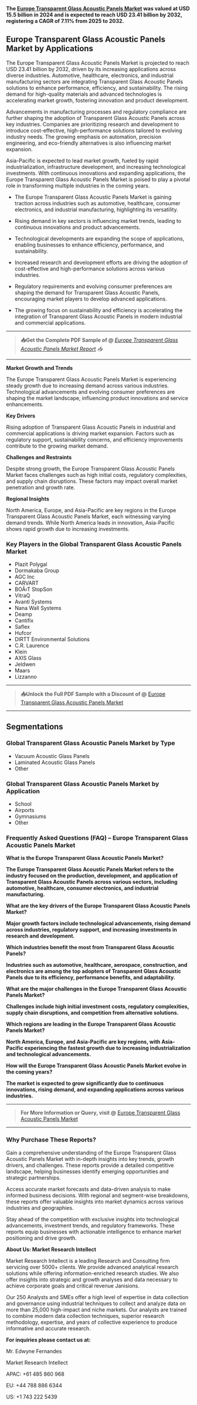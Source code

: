 <p><strong>The <a href="https://www.marketresearchintellect.com/download-sample/?rid=927138&amp;utm_source=Pulse-April-Europe&amp;utm_medium=852">Europe Transparent Glass Acoustic Panels Market</a> was valued at USD 15.5 billion in 2024 and is expected to reach USD 23.41 billion by 2032, registering a CAGR of 7.11% from 2025 to 2032.</strong></p><h2>Europe Transparent Glass Acoustic Panels Market by Applications&nbsp;</h2><p><p>The Europe Transparent Glass Acoustic Panels Market is projected to reach USD 23.41 billion by 2032, driven by its increasing applications across diverse industries. Automotive, healthcare, electronics, and industrial manufacturing sectors are integrating Transparent Glass Acoustic Panels solutions to enhance performance, efficiency, and sustainability. The rising demand for high-quality materials and advanced technologies is accelerating market growth, fostering innovation and product development.</p><p>Advancements in manufacturing processes and regulatory compliance are further shaping the adoption of Transparent Glass Acoustic Panels across key industries. Companies are prioritizing research and development to introduce cost-effective, high-performance solutions tailored to evolving industry needs. The growing emphasis on automation, precision engineering, and eco-friendly alternatives is also influencing market expansion.</p><p>Asia-Pacific is expected to lead market growth, fueled by rapid industrialization, infrastructure development, and increasing technological investments. With continuous innovations and expanding applications, the Europe Transparent Glass Acoustic Panels Market is poised to play a pivotal role in transforming multiple industries in the coming years.</p></p><ul><li><p>The Europe Transparent Glass Acoustic Panels Market is gaining traction across industries such as automotive, healthcare, consumer electronics, and industrial manufacturing, highlighting its versatility.</p></li><li><p>Rising demand in key sectors is influencing market trends, leading to continuous innovations and product advancements.</p></li><li><p>Technological developments are expanding the scope of applications, enabling businesses to enhance efficiency, performance, and sustainability.</p></li><li><p>Increased research and development efforts are driving the adoption of cost-effective and high-performance solutions across various industries.</p></li><li><p>Regulatory requirements and evolving consumer preferences are shaping the demand for Transparent Glass Acoustic Panels, encouraging market players to develop advanced applications.</p></li><li><p>The growing focus on sustainability and efficiency is accelerating the integration of Transparent Glass Acoustic Panels in modern industrial and commercial applications.</p></li></ul><hr /><blockquote><p><strong><span class="font-[700]">📥Get the Complete PDF Sample of @ </span></strong><em><span class="font-[700]"><a href="https://www.marketresearchintellect.com/download-sample/?rid=927138&amp;utm_source=Pulse-April-Europe&amp;utm_medium=852" target="_blank" data-tracking-control-name="article-ssr-frontend-pulse_little-text-block" data-tracking-will-navigate="" data-test-link="">Europe Transparent Glass Acoustic Panels Market Report</a>&nbsp;📥</span></em></p></blockquote><hr /><p class="" data-start="77" data-end="360"><strong data-start="77" data-end="105">Market Growth and Trends</strong></p><p class="" data-start="77" data-end="360">The Europe Transparent Glass Acoustic Panels Market is experiencing steady growth due to increasing demand across various industries. Technological advancements and evolving consumer preferences are shaping the market landscape, influencing product innovations and service enhancements.</p><p class="" data-start="362" data-end="606"><strong data-start="362" data-end="377">Key Drivers</strong></p><p class="" data-start="362" data-end="606">Rising adoption of Transparent Glass Acoustic Panels in industrial and commercial applications is driving market expansion. Factors such as regulatory support, sustainability concerns, and efficiency improvements contribute to the growing market demand.</p><p class="" data-start="608" data-end="849"><strong data-start="608" data-end="637">Challenges and Restraints</strong></p><p class="" data-start="608" data-end="849">Despite strong growth, the Europe Transparent Glass Acoustic Panels Market faces challenges such as high initial costs, regulatory complexities, and supply chain disruptions. These factors may impact overall market penetration and growth rate.</p><p class="" data-start="851" data-end="1095"><strong data-start="851" data-end="872">Regional Insights</strong></p><p class="" data-start="851" data-end="1095">North America, Europe, and Asia-Pacific are key regions in the Europe Transparent Glass Acoustic Panels Market, each witnessing varying demand trends. While North America leads in innovation, Asia-Pacific shows rapid growth due to increasing investments.</p><p><h3>Key Players in the Global Transparent Glass Acoustic Panels Market </h3><ul><li>Plazit Polygal</li><li>Dormakaba Group</li><li>AGC Inc</li><li>CARVART</li><li>BOÃ‹T StopSon</li><li>VitraQ</li><li>Avanti Systems</li><li>Nana Wall Systems</li><li>Deamp</li><li>Cantifix</li><li>Saflex</li><li>Hufcor</li><li>DIRTT Environmental Solutions</li><li>C.R. Laurence</li><li>Klein</li><li>AXIS Glass</li><li>Jeldwen</li><li>Maars</li><li>Lizzanno</li></ul></p><hr /><blockquote><p><strong>📥Unlock the Full PDF Sample with a Discount of @</strong> <a href="https://www.marketresearchintellect.com/ask-for-discount/?rid=927138&amp;utm_source=Pulse-April-Europe&amp;utm_medium=852">Europe Transparent Glass Acoustic Panels Market</a></p></blockquote><hr /><p><h2>Segmentations</h2><h3>Global Transparent Glass Acoustic Panels Market by Type</h3><ul><li>Vacuum Acoustic Glass Panels</li><li>Laminated Acoustic Glass Panels</li><li>Other</li></ul><h3>Global Transparent Glass Acoustic Panels Market by Application</h3><ul><li>School</li><li>Airports</li><li>Gymnasiums</li><li>Other</li></ul></p><h3><strong>Frequently Asked Questions (FAQ) &ndash; Europe Transparent Glass Acoustic Panels Market</strong></h3><p><strong>What is the Europe Transparent Glass Acoustic Panels Market?</strong></p><p><strong>The Europe Transparent Glass Acoustic Panels Market refers to the industry focused on the production, development, and application of Transparent Glass Acoustic Panels across various sectors, including automotive, healthcare, consumer electronics, and industrial manufacturing.</strong></p><p><strong>What are the key drivers of the Europe Transparent Glass Acoustic Panels Market?</strong></p><p><strong>Major growth factors include technological advancements, rising demand across industries, regulatory support, and increasing investments in research and development.</strong></p><p><strong>Which industries benefit the most from Transparent Glass Acoustic Panels?</strong></p><p><strong>Industries such as automotive, healthcare, aerospace, construction, and electronics are among the top adopters of Transparent Glass Acoustic Panels due to its efficiency, performance benefits, and adaptability.</strong></p><p><strong>What are the major challenges in the Europe Transparent Glass Acoustic Panels Market?</strong></p><p><strong>Challenges include high initial investment costs, regulatory complexities, supply chain disruptions, and competition from alternative solutions.</strong></p><p><strong>Which regions are leading in the Europe Transparent Glass Acoustic Panels Market?</strong></p><p><strong>North America, Europe, and Asia-Pacific are key regions, with Asia-Pacific experiencing the fastest growth due to increasing industrialization and technological advancements.</strong></p><p><strong>How will the Europe Transparent Glass Acoustic Panels Market evolve in the coming years?</strong></p><p><strong>The market is expected to grow significantly due to continuous innovations, rising demand, and expanding applications across various industries.</strong></p><hr /><blockquote><p><span class="font-[700]"><strong>For More Information or Query, visit&nbsp;@</strong>&nbsp;</span><span class="font-[700]"><a href="https://www.marketresearchintellect.com/product/global-transparent-glass-acoustic-panels-market/?utm_source=Linkedin&utm_medium=852" target="_blank" data-tracking-control-name="article-ssr-frontend-pulse_little-text-block" data-tracking-will-navigate="" data-test-link="">Europe Transparent Glass Acoustic Panels Market</a></span></p></blockquote><hr /><h3><strong data-start="0" data-end="31">Why Purchase These Reports?</strong></h3><p class="" data-start="35" data-end="297">Gain a comprehensive understanding of the Europe Transparent Glass Acoustic Panels Market with in-depth insights into key trends, growth drivers, and challenges. These reports provide a detailed competitive landscape, helping businesses identify emerging opportunities and strategic partnerships.</p><p class="" data-start="299" data-end="540">Access accurate market forecasts and data-driven analysis to make informed business decisions. With regional and segment-wise breakdowns, these reports offer valuable insights into market dynamics across various industries and geographies.</p><p class="" data-start="542" data-end="784">Stay ahead of the competition with exclusive insights into technological advancements, investment trends, and regulatory frameworks. These reports equip businesses with actionable intelligence to enhance market positioning and drive growth.</p><p><strong><span class="font-[700]">About Us: Market Research Intellect</span></strong></p><p><span class="">Market Research Intellect is a leading Research and Consulting firm servicing over 5000+ clients. We provide advanced analytical research solutions while offering information-enriched research studies.&nbsp;</span>We also offer insights into strategic and growth analyses and data necessary to achieve corporate goals and critical revenue Janisions.</p><p><span class="">Our 250 Analysts and SMEs offer a high level of expertise in data collection and governance using industrial techniques to collect and analyze data on more than 25,000 high-impact and niche markets. Our analysts are trained to combine modern data collection techniques, superior research methodology, expertise, and years of collective experience to produce informative and accurate research.</span></p><p><strong>For inquiries please contact us at:</strong></p><p>Mr. Edwyne Fernandes</p><p>Market Research Intellect</p><p>APAC: +61 485 860 968</p><p>EU: +44 788 886 6344</p><p>US: +1 743 222 5439</p>